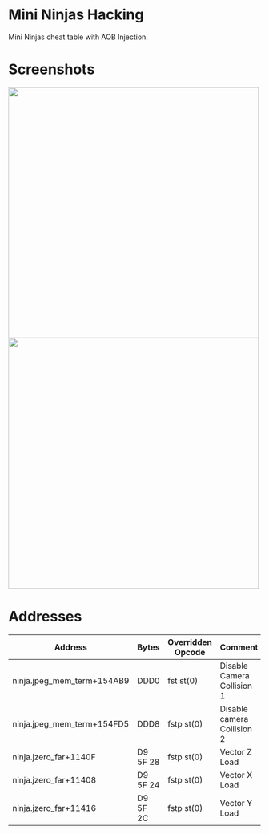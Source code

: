 # Mini Ninjas Hacking
Mini Ninjas cheat table with AOB Injection.

# Screenshots
<div>
    <img src="https://i.imgur.com/VHRj1s3.png" width="500"></a>
    <img src="https://i.imgur.com/4OsUGFv.png" width="500"></a>
</div>


# Addresses
|Address|Bytes|Overridden Opcode|Comment|
|-|-|-|-|
|ninja.jpeg_mem_term+154AB9 | DDD0 | fst st(0) | Disable Camera Collision 1
|ninja.jpeg_mem_term+154FD5 | DDD8 | fstp st(0) | Disable camera Collision 2
|ninja.jzero_far+1140F | D9 5F 28 | fstp st(0) | Vector Z Load
|ninja.jzero_far+11408 | D9 5F 24 | fstp st(0) | Vector X Load
|ninja.jzero_far+11416 | D9 5F 2C | fstp st(0) | Vector Y Load
